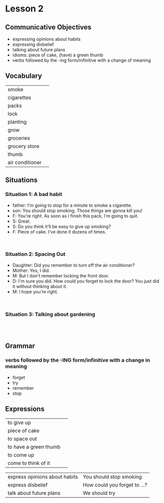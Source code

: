 # Lesson 2


## Communicative Objectives
- expressing opinions about habits
- expressing disbelief
- talking about future plans
- idioms: piece of cake, (have) a green thumb
- verbs followed by the -ing form/infinitive with a change of meaning



## Vocabulary
|   |   |
|:---|:---|
| smoke |  |
| cigarettes |  |
| packs |  |
| lock |  |
| planting |  |
| grow |  |
| groceries |  |
| grocery store |  |
| thumb |  |
| air conditioner |  |



## Situations
### Situation 1: A bad habit
- father: I'm going to stop for a minute to smoke a cigarette.
- son: You should stop smoking. Those things are gonna kill you!
- F: You're right. As soon as I finish this pack, I'm going to quit.
- S: Great.
- S: Do you think it'll be easy to give up smoking?
- F: Piece of cake. I've done it dozens of times.
<br>


### Situation 2: Spacing Out
- Daughter:  Did you remember to turn off the air conditioner?
- Mother: Yes, I did.
- M: But I don't remember locking the front door.
- D: I'm sure you did. How could you forget to lock the door? You just did it without thinking about it.
- M: I hope you're right.
<br>


### Situation 3: Talking about gardening

<br><br>


## Grammar
### verbs followed by the -ING form/infinitive with a change in meaning
- forget
- try
- remember
- stop

## Expressions
|   |   |
|:---|:---|
| to give up |  |
| piece of cake |  |
| to space out |  |
| to have a green thumb |  |
| to come up |  |
| come to think of it |  |


|   |   |
|:---|:---|
| express opinions about habits | You should stop smoking |
| express disbelief | How could you forget to ...? | 
| talk about future plans | We should try |